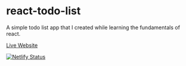 # react-todo-list

A simple todo list app that I created while learning the fundamentals of react.

[Live Website](https://clever-mirzakhani-e649f0.netlify.app/)

[![Netlify Status](https://api.netlify.com/api/v1/badges/48eb0f14-1f61-4791-b791-1bbab33f89c8/deploy-status)](https://app.netlify.com/sites/clever-mirzakhani-e649f0/deploys)
